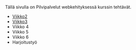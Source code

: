Tällä sivulla on Pilvipalvelut webkehityksessä kurssin tehtävät.

- [Viikko2](vko2.md)
- [Viikko3](../vko3/index.html)
- Viikko 4
- Viikko 5
- Viikko 6
- Harjoitustyö
